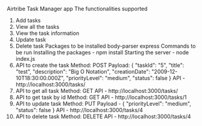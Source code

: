 Airtribe Task Manager app
The functionalities supported
1. Add tasks
2. View all the tasks
3. View the task information
4. Update task
5. Delete task
Packages to be installed
body-parser
express
Commands to be run
Installing the packages - npm install
Starting the server - node index.js
1. API to create the task
    Method: POST
    Payload:
        {
            "taskId": "5",
            "title": "test",
            "description": "Big O Notation",
            "creationDate": "2009-12-10T18:30:00.000Z",
            "priorityLevel": "medium",
            "status": false
        }
    API - http://localhost:3000/tasks/
2. API to get all task
    Method: GET
    API - http://localhost:3000/tasks/
3. API to get task by id
    Method: GET
    API - http://localhost:3000/tasks/1
4. API to update task
    Method: PUT
    Payload -
       {
        "priorityLevel": "medium",
        "status": false
        }
    API - http://localhost:3000/tasks/4
5. API to delete task
    Method: DELETE
    API - http://localhost:3000/tasks/4